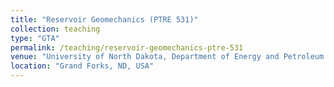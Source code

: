 ```yaml
---
title: "Reservoir Geomechanics (PTRE 531)"
collection: teaching
type: "GTA"
permalink: /teaching/reservoir-geomechanics-ptre-531
venue: "University of North Dakota, Department of Energy and Petroleum Engineering"
location: "Grand Forks, ND, USA"
---
```

